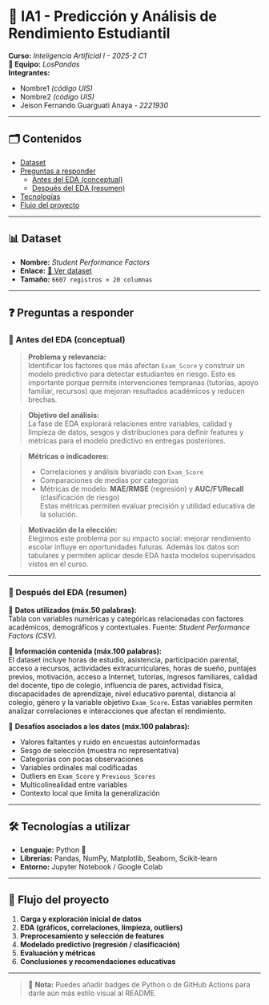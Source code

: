 # 📘 IA1 - Predicción y Análisis de Rendimiento Estudiantil

**Curso:** *Inteligencia Artificial I - 2025-2 C1*  
**👥 Equipo:** *LosPandas*  
**Integrantes:**  
- Nombre1 *(código UIS)*  
- Nombre2 *(código UIS)*  
- Jeison Fernando Guarguati Anaya - *2221930*  

---

## 🗂️ Contenidos
- [Dataset](#dataset)
- [Preguntas a responder](#preguntas-a-responder)
  - [Antes del EDA (conceptual)](#antes-del-eda-conceptual)
  - [Después del EDA (resumen)](#despues-del-eda-resumen)
- [Tecnologías](#tecnologías-a-utilizar)
- [Flujo del proyecto](#flujo-del-proyecto)

---

## 📊 Dataset
- **Nombre:** *Student Performance Factors*  
- **Enlace:** [🔗 Ver dataset](https://www.kaggle.com/datasets/lainguyn123/student-performance-factors)  
- **Tamaño:** `6607 registros × 20 columnas`  

---

## ❓ Preguntas a responder

### 🔹 Antes del EDA (conceptual)

> **Problema y relevancia:**  
> Identificar los factores que más afectan `Exam_Score` y construir un modelo predictivo para detectar estudiantes en riesgo. Esto es importante porque permite intervenciones tempranas (tutorías, apoyo familiar, recursos) que mejoran resultados académicos y reducen brechas.

> **Objetivo del análisis:**  
> La fase de EDA explorará relaciones entre variables, calidad y limpieza de datos, sesgos y distribuciones para definir features y métricas para el modelo predictivo en entregas posteriores.

> **Métricas o indicadores:**  
> - Correlaciones y análisis bivariado con `Exam_Score`  
> - Comparaciones de medias por categorías  
> - Métricas de modelo: **MAE/RMSE** (regresión) y **AUC/F1/Recall** (clasificación de riesgo)  
> Estas métricas permiten evaluar precisión y utilidad educativa de la solución.

> **Motivación de la elección:**  
> Elegimos este problema por su impacto social: mejorar rendimiento escolar influye en oportunidades futuras. Además los datos son tabulares y permiten aplicar desde EDA hasta modelos supervisados vistos en el curso.

---

### 🔹 Después del EDA (resumen)

📌 **Datos utilizados (máx.50 palabras):**  
Tabla con variables numéricas y categóricas relacionadas con factores académicos, demográficos y contextuales. Fuente: *Student Performance Factors (CSV).*  

📌 **Información contenida (máx.100 palabras):**  
El dataset incluye horas de estudio, asistencia, participación parental, acceso a recursos, actividades extracurriculares, horas de sueño, puntajes previos, motivación, acceso a Internet, tutorías, ingresos familiares, calidad del docente, tipo de colegio, influencia de pares, actividad física, discapacidades de aprendizaje, nivel educativo parental, distancia al colegio, género y la variable objetivo `Exam_Score`. Estas variables permiten analizar correlaciones e interacciones que afectan el rendimiento.  

📌 **Desafíos asociados a los datos (máx.100 palabras):**  
- Valores faltantes y ruido en encuestas autoinformadas  
- Sesgo de selección (muestra no representativa)  
- Categorías con pocas observaciones  
- Variables ordinales mal codificadas  
- Outliers en `Exam_Score` y `Previous_Scores`  
- Multicolinealidad entre variables  
- Contexto local que limita la generalización  

---

## 🛠️ Tecnologías a utilizar
- **Lenguaje:** Python 🐍  
- **Librerías:** Pandas, NumPy, Matplotlib, Seaborn, Scikit-learn  
- **Entorno:** Jupyter Notebook / Google Colab  

---

## 🚀 Flujo del proyecto
1. **Carga y exploración inicial de datos**  
2. **EDA (gráficos, correlaciones, limpieza, outliers)**  
3. **Preprocesamiento y selección de features**  
4. **Modelado predictivo (regresión / clasificación)**  
5. **Evaluación y métricas**  
6. **Conclusiones y recomendaciones educativas**  

---

> 🔔 **Nota:** Puedes añadir badges de Python o de GitHub Actions para darle aún más estilo visual al README.

